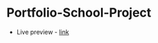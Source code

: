 # Portfolio-School-Project

- Live preview - [link]([https://www.frontendmentor.io/profile/p1otrboi](https://p1otrboi.github.io/Portfolio-School-Project/index.html))
